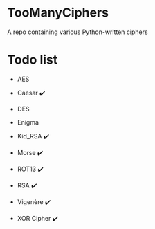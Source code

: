 # TooManyCiphers
A repo containing various Python-written ciphers

# Todo list

- AES

- Caesar ✔️

- DES

- Enigma

- Kid_RSA ✔️

- Morse ✔️

- ROT13 ✔️

- RSA ✔️

- Vigenère ✔️

- XOR Cipher ✔️
